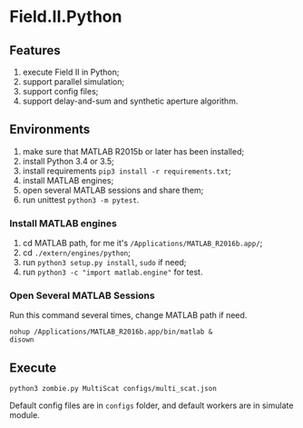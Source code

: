 # Field.II.Python

## Features

1. execute Field II in Python;
2. support parallel simulation;
3. support config files;
4. support delay-and-sum and synthetic aperture algorithm.

## Environments

1. make sure that MATLAB R2015b or later has been installed;
2. install Python 3.4 or 3.5;
3. install requirements `pip3 install -r requirements.txt`;
4. install MATLAB engines;
5. open several MATLAB sessions and share them;
6. run unittest `python3 -m pytest`.

### Install MATLAB engines

1. cd MATLAB path, for me it's `/Applications/MATLAB_R2016b.app/`;
2. cd `./extern/engines/python`;
3. run `python3 setup.py install`, `sudo` if need;
4. run `python3 -c "import matlab.engine"` for test.

### Open Several MATLAB Sessions

Run this command several times, change MATLAB path if need.

```shell
nohup /Applications/MATLAB_R2016b.app/bin/matlab &
disown
```

## Execute

```shell
python3 zombie.py MultiScat configs/multi_scat.json
```

Default config files are in `configs` folder, and default workers are in simulate module.

